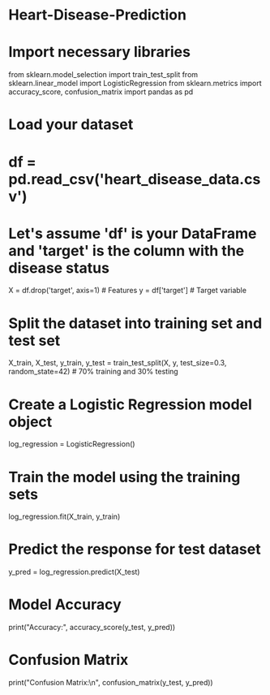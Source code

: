 # Heart-Disease-Prediction
# Import necessary libraries
from sklearn.model_selection import train_test_split
from sklearn.linear_model import LogisticRegression
from sklearn.metrics import accuracy_score, confusion_matrix
import pandas as pd

# Load your dataset
# df = pd.read_csv('heart_disease_data.csv')

# Let's assume 'df' is your DataFrame and 'target' is the column with the disease status
X = df.drop('target', axis=1)  # Features
y = df['target']  # Target variable

# Split the dataset into training set and test set
X_train, X_test, y_train, y_test = train_test_split(X, y, test_size=0.3, random_state=42)  # 70% training and 30% testing

# Create a Logistic Regression model object
log_regression = LogisticRegression()

# Train the model using the training sets
log_regression.fit(X_train, y_train)

# Predict the response for test dataset
y_pred = log_regression.predict(X_test)

# Model Accuracy
print("Accuracy:", accuracy_score(y_test, y_pred))

# Confusion Matrix
print("Confusion Matrix:\n", confusion_matrix(y_test, y_pred))
